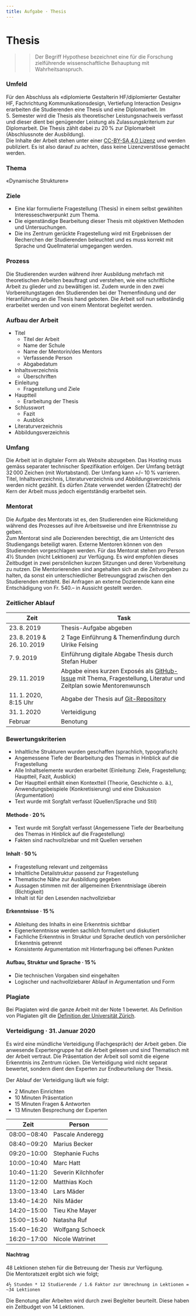 ```yaml
---
title: Aufgabe · Thesis
---
```



# Thesis

>> Der Begriff Hypothese bezeichnet eine für die Forschung zielführende wissenschaftliche Behauptung mit Wahrheitsanspruch.

### Umfeld

Für den Abschluss als «diplomierte Gestalterin HF/diplomierter Gestalter HF, Fachrichtung Kommunikationsdesign, Vertiefung Interaction Design» erarbeiten die Studierenden eine Thesis und eine Diplomarbeit. Im 5.&nbsp;Semester wird die Thesis als theoretischer Leistungsnachweis verfasst und dieser dient bei genügender Leistung als Zulassungskriterium zur Diplomarbeit. Die Thesis zählt dabei zu 20 % zur Diplomarbeit (Abschlussnote der Ausbildung).  
Die Inhalte der Arbeit stehen unter einer [CC-BY-SA 4.0 Lizenz](https://creativecommons.org/licenses/by-sa/4.0/) und werden publiziert. Es ist also darauf zu achten, dass keine Lizenzverstösse gemacht werden.

### Thema
«Dynamische Strukturen»

### Ziele

* Eine klar formulierte Fragestellung (Thesis) in einem selbst gewählten Interesseschwerpunkt zum Thema.
* Die eigenständige Bearbeitung dieser Thesis mit objektiven Methoden und Untersuchungen.
* Die ins Zentrum gerückte Fragestellung wird mit Ergebnissen der Recherchen der Studierenden beleuchtet und es muss korrekt mit Sprache und Quellmaterial umgegangen werden.

### Prozess

Die Studierenden wurden während ihrer Ausbildung mehrfach mit theoretischen Arbeiten beauftragt und verstehen, wie eine schriftliche Arbeit zu glieder und zu bewältigen ist. Zudem wurde in den zwei Vorbereitungstagen den Studierenden bei der Themenfindung und der Heranführung an die Thesis hand geboten. Die Arbeit soll nun selbständig erarbeitet werden und von einem Mentorat begleitet werden.

### Aufbau der Arbeit

* Titel
  * Titel der Arbeit
  * Name der Schule
  * Name der Mentorin/des Mentors
  * Verfassende Person
  * Abgabedatum
* Inhaltsverzeichnis
  * Überschriften
* Einleitung
  * Fragestellung und Ziele
* Hauptteil
  * Erarbeitung der Thesis
* Schlusswort
  * Fazit
  * Ausblick
* Literaturverzeichnis
* Abbildungsverzeichnis

### Umfang

Die Arbeit ist in digitaler Form als Website abzugeben. Das Hosting muss gemäss separater technischer Spezifikation erfolgen. Der Umfang beträgt 32 000 Zeichen (mit Wortabstand). Der Umfang kann +/– 10 % varrieren. Titel, Inhaltsverzeichnis, Literaturverzeichnis und Abbildungsverzeichnis werden nicht gezählt. Es dürfen Zitate verwendet werden (Zitatrecht) der Kern der Arbeit muss jedoch eigentständig erarbeitet sein.

### Mentorat

Die Aufgabe des Mentorats ist es, den Studierenden eine Rückmeldung während des Prozesses auf ihre Arbeitsweise und ihre Erkenntnisse zu geben.  
Zum Mentorat sind alle Dozierenden berechtigt, die am Unterricht des Studiengangs beteiligt waren. Externe Mentoren können von den Studierenden vorgeschlagen werden.
Für das Mentorat stehen pro Person 4½ Stunden (nicht Lektionen) zur Verfügung. Es wird empfohlen dieses Zeitbudget in zwei persönlichen kurzen Sitzungen und deren Vorbereitung zu nutzen. Die Mentorierenden sind angehalten sich an die Zeitvorgaben zu halten, da sonst ein unterschiedlicher Betreuungsgrad zwischen den Studierenden entsteht.
Bei Anfragen an externe Dozierende kann eine Entschädigung von Fr. 540.– in Aussicht gestellt werden.

### Zeitlicher Ablauf

| Zeit           | Task                                           |
| -------------- | ---------------------------------------------- |
| 23. 8. 2019      | Thesis-Aufgabe abgeben                         |
| 23. 8. 2019 & 26. 10. 2019  | 2 Tage Einführung & Themenfindung durch Ulrike Felsing |
| 7. 9. 2019 | Einführung digitale Abgabe Thesis durch Stefan Huber |
| 29. 11. 2019     | Abgabe eines kurzen Exposés als [GitHub-Issue](https://github.com/logrinto/IAD2017.thesis/issues) mit Thema, Fragestellung, Literatur und Zeitplan sowie Mentorenwunsch    |
| 11. 1. 2020, 8:15&nbsp;Uhr | Abgabe der Thesis auf [Git-Repository](https://github.com/logrinto/IAD2017.thesis)                              |
| 31. 1. 2020 | Verteidigung                                   |
| Februar        | Benotung                                       |

### Bewertungskriterien
* Inhaltliche Strukturen wurden geschaffen (sprachlich, typografisch)
* Angemessene Tiefe der Bearbeitung des Themas in Hinblick auf die Fragestellung
* Alle Inhaltselemente wurden erarbeitet (Einleitung: Ziele, Fragestellung; Hauptteil, Fazit, Ausblick)
* Der Hauptteil enthält einen Kontextteil (Theorie, Geschichte o.&nbsp;ä.), Anwendungsbeispiele (Konkretisierung) und eine Diskussion (Argumentation)
* Text wurde mit Sorgfalt verfasst (Quellen/Sprache und Stil)

#### Methode · 20 %
* Text wurde mit Sorgfalt verfasst (Angemessene Tiefe der Bearbeitung des Themas in Hinblick auf die Fragestellung)
* Fakten sind nachvollziebar und mit Quellen versehen

#### Inhalt · 50 %
* Fragestellung relevant und zeitgemäss
* Inhaltliche Detailstruktur passend zur Fragestellung
* Thematische Nähe zur Ausbildung gegeben
* Aussagen stimmen mit der allgemeinen Erkenntnislage überein (Richtigkeit)
* Inhalt ist für den Lesenden nachvollziebar

#### Erkenntnisse · 15 %
* Ableitung des Inhalts in eine Erkenntnis sichtbar
* Eigenerkenntnisse werden sachlich formuliert und diskutiert
* Fachliche Erkenntnis in Struktur und Sprache deutlich von persönlicher Erkenntnis getrennt
* Konsistente Argumentation mit Hinterfragung bei offenen Punkten

#### Aufbau, Struktur und Sprache · 15 %
* Die technischen Vorgaben sind eingehalten
* Logischer und nachvollziebarer Ablauf in Argumentation und Form


### Plagiate
Bei Plagiaten wird die ganze Arbeit mit der Note 1 bewertet. Als Definition von Plagiaten gilt die [Definition der Universität Zürich](https://web.archive.org/web/20180718162232/http://www.uzh.ch/de/studies/teaching/plagiate.html).


### Verteidigung · 31. Januar 2020

Es wird eine mündliche Verteidigung (Fachgespräch) der Arbeit geben. Die anwesende Expertengruppe hat die Arbeit gelesen und sind Thematisch mit der Arbeit vertraut. Die Präsentation der Arbeit soll somit die eigene Erkenntnis ins Zentrum rücken. Die Verteidigung wird nicht separat bewertet, sondern dient den Experten zur Endbeurteilung der Thesis.

Der Ablauf der Verteidigung läuft wie folgt:

* 2 Minuten Einrichten
* 10 Minuten Präsentation
* 15 Minuten Fragen & Antworten
* 13 Minuten Besprechung der Experten

| Zeit          | Person             |
|---------------|--------------------|
| 08:00 – 08:40 | Pascale Anderegg   |
| 08:40 – 09:20 | Marius Becker      |
| 09:20 – 10:00 | Stephanie Fuchs    |
| 10:00 – 10:40 | Marc Hatt          |
| 10:40 – 11:20 | Severin Kilchhofer |
| 11:20 – 12:00 | Matthias Koch      |
| 13:00 – 13:40 | Lars Mäder         |
| 13:40 – 14:20 | Nils Mäder         |
| 14:20 – 15:00 | Tieu Khe Mayer     |
| 15:00 – 15:40 | Natasha Ruf        |
| 15:40 – 16:20 | Wolfgang Schoeck   |
| 16:20 – 17:00 | Nicole Watrinet    |

#### Nachtrag

48 Lektionen stehen für die Betreuung der Thesis zur Verfügung.  
Die Mentoratszeit ergibt sich wie folgt;

`
4½ Stunden * 12 Studierende / 1.6 Faktor zur Umrechnung in Lektionen = ~34 Lektionen
`

Die Benotung aller Arbeiten wird durch zwei Begleiter beurteilt. Diese haben ein Zeitbudget von 14 Lektionen.
